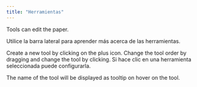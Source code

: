 ```yaml
---
title: "Herramientas"
---
```


Tools can edit the paper.

Utilice la barra lateral para aprender más acerca de las herramientas.

Create a new tool by clicking on the plus icon. Change the tool order by dragging and change the tool by clicking.
Si hace clic en una herramienta seleccionada puede configurarla.

The name of the tool will be displayed as tooltip on hover on the tool.
